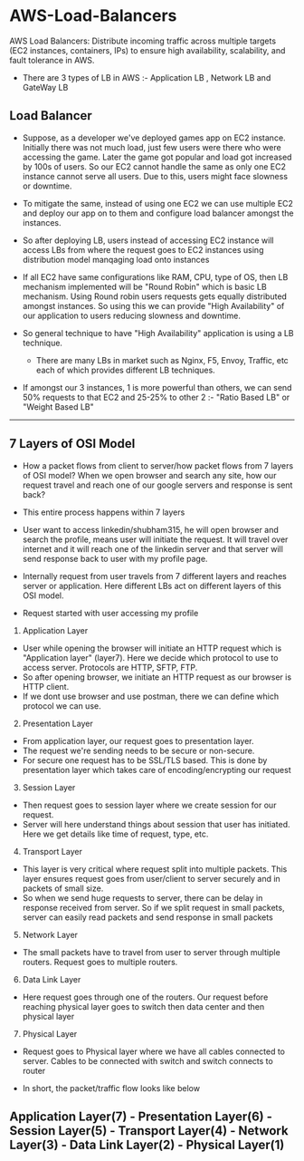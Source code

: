 # AWS-Load-Balancers
AWS Load Balancers: Distribute incoming traffic across multiple targets (EC2 instances, containers, IPs) to ensure high availability, scalability, and fault tolerance in AWS. 

- There are 3 types of LB in AWS :- Application LB , Network LB and GateWay LB

Load Balancer
- 
- Suppose, as a developer we've deployed games app on EC2 instance. Initially there was not much load, just few users were there who were accessing the game. Later the game got popular and load got increased by 100s of users. So our EC2 cannot handle the same as only one EC2 instance cannot serve all users. Due to this, users might face slowness or downtime. 
- To mitigate the same, instead of using one EC2 we can use multiple EC2 and deploy our app on to them and configure load balancer amongst the instances.
- So after deploying LB, users instead of accessing EC2 instance will access LBs from where the request goes to EC2 instances using distribution model manqaging load onto instances
- If all EC2 have same configurations like RAM, CPU, type of OS, then LB mechanism implemented will be "Round Robin" which is basic LB mechanism. Using Round robin users requests gets equally distributed amongst instances. So using this we can provide "High Availability" of our application to users reducing slowness and downtime.
  
- So general technique to have "High Availability" application is using a LB technique. 
  - There are many LBs in market such as Nginx, F5, Envoy, Traffic, etc each of which provides different LB techniques.

- If amongst our 3 instances, 1 is more powerful than others, we can send 50% requests to that EC2 and 25-25% to other 2 :- "Ratio Based LB" or "Weight Based LB"

--------------------------------------------------------------------------------------------------------------------------

7 Layers of OSI Model
-
- How a packet flows from client to server/how packet flows from 7 layers of OSI model? When we open browser and search any site, how our request travel and reach one of our google servers and response is sent back?

- This entire process happens within 7 layers

- User want to access linkedin/shubham315, he will open browser and search the profile, means user will initiate the request. It will travel over internet and it will reach one of the linkedin server and that server will send response back to user with my profile page. 
- Internally request from user travels from 7 different layers and reaches server or application. Here different LBs act on different layers of this OSI model.

- Request started with user accessing my profile

1. Application Layer
  - User while opening the browser will initiate an HTTP request which is "Application layer" (layer7). Here we decide which protocol to use to access server. Protocols are HTTP, SFTP, FTP.
  - So after opening browser, we initiate an HTTP request as our browser is HTTP client.
  - If we dont use browser and use postman, there we can define which protocol we can use.

2. Presentation Layer
  - From application layer, our request goes to presentation layer.
  - The request we're sending needs to be secure or non-secure.
  - For secure one request has to be SSL/TLS based. This is done by presentation layer which takes care of encoding/encrypting our request

3. Session Layer
  - Then request goes to session layer where we create session for our request.
  - Server will here understand things about session that user has initiated. Here we get details like time of request, type, etc.

4. Transport Layer
  - This layer is very critical where request split into multiple packets. This layer ensures request goes from user/client to server securely and in packets of small size.
  - So when we send huge requests to server, there can be delay in response received from server. So if we split request in small packets, server can easily read packets and send response in small packets

5. Network Layer
  - The small packets have to travel from user to server through multiple routers. Request goes to multiple routers.

6. Data Link Layer
  - Here request goes through one of the routers. Our request before reaching physical layer goes to switch then data center and then physical layer

7. Physical Layer
  - Request goes to Physical layer where we have all cables connected to server. Cables to be connected with switch and switch connects to router

- In short, the packet/traffic flow looks like below

Application Layer(7) - Presentation Layer(6) - Session Layer(5) - Transport Layer(4) - Network Layer(3) - Data Link Layer(2) - Physical Layer(1)
-


